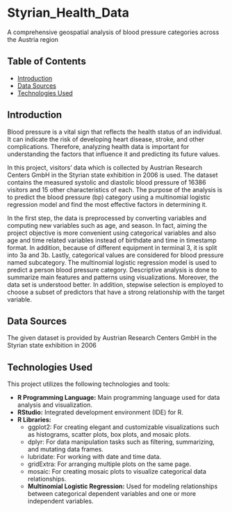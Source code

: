 # Styrian_Health_Data
A comprehensive geospatial analysis of blood pressure categories across the Austria region

## Table of Contents
- [Introduction](#introduction)
- [Data Sources](#data-sources)
- [Technologies Used](#technologies-used)


## Introduction

Blood pressure is a vital sign that reflects the health status of an individual. It can
indicate the risk of developing heart disease, stroke, and other complications. Therefore,
analyzing health data is important for understanding the factors that influence it and
predicting its future values.

In this project, visitors’ data which is collected by Austrian Research Centers GmbH in
the Styrian state exhibition in 2006 is used. The dataset contains the measured systolic
and diastolic blood pressure of 16386 visitors and 15 other characteristics of each. The
purpose of the analysis is to predict the blood pressure (bp) category using a multinomial
logistic regression model and find the most effective factors in determining it.

In the first step, the data is preprocessed by converting variables and computing new
variables such as age, and season. In fact, aiming the project objective is more convenient
using categorical variables and also age and time related variables instead of birthdate
and time in timestamp format. In addition, because of different equipment in terminal
3, it is split into 3a and 3b. Lastly, categorical values are considered for blood pressure
named subcategory. The multinomial logistic regression model is used to predict a
person blood pressure category. Descriptive analysis is done to summarize main features
and patterns using visualizations. Moreover, the data set is understood better. In
addition, stepwise selection is employed to choose a subset of predictors that have a
strong relationship with the target variable.

## Data Sources

The given dataset is provided by Austrian Research Centers GmbH in the Styrian state exhibition in 2006 

## Technologies Used

This project utilizes the following technologies and tools:

- **R Programming Language:** Main programming language used for data analysis and visualization.
- **RStudio:** Integrated development environment (IDE) for R.
- **R Libraries:** 
  - ggplot2: For creating elegant and customizable visualizations such as histograms, scatter plots, box plots, and mosaic plots.
  - dplyr: For data manipulation tasks such as filtering, summarizing, and mutating data frames.
  - lubridate: For working with date and time data.
  - gridExtra: For arranging multiple plots on the same page.
  - mosaic: For creating mosaic plots to visualize categorical data relationships.
  - **Multinomial Logistic Regression:** Used for modeling relationships between categorical dependent variables and one or more independent variables.


